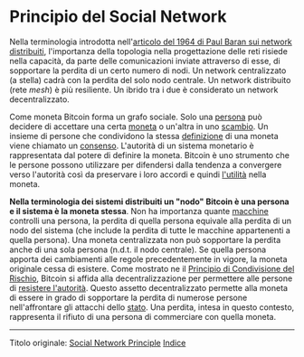 # Principio del Social Network



Nella terminologia introdotta nell'[articolo del 1964 di Paul Baran sui network distribuiti](http://web.cs.ucla.edu/classes/cs217/Baran64.pdf), l'importanza della topologia nella progettazione delle reti risiede nella capacità, da parte delle comunicazioni inviate attraverso di esse, di sopportare la perdita di un certo numero di nodi. Un network centralizzato (a stella) cadrà con la perdita del solo nodo centrale. Un network distribuito (rete _mesh_) è più resiliente. Un ibrido tra i due è considerato un network decentralizzato.

Come moneta Bitcoin forma un grafo sociale. Solo una [persona](ch101-glossary.md#persona) può decidere di accettare una certa [moneta](ch101-glossary.md#moneta) o un'altra in uno [scambio](ch101-glossary.md#scambio). Un insieme di persone che condividono la stessa [definizione](ch101-glossary.md#regole-di-consenso) di una moneta viene chiamato un [consenso](ch101-glossary.md#consenso). L'autorità di un sistema monetario è rappresentata dal potere di definire la moneta. Bitcoin è uno strumento che le persone possono utilizzare per difendersi dalla tendenza a convergere verso l'autorità così da preservare i loro accordi e quindi [l'utilità](ch101-glossary.md#utilità) nella moneta.

**Nella terminologia dei sistemi distribuiti un "nodo" Bitcoin è una persona e il sistema è la moneta stessa**. Non ha importanza quante [macchine](ch101-glossary.md#macchina) controlli una persona, la perdita di quella persona equivale alla perdita di un nodo del sistema (che include la perdita di tutte le macchine appartenenti a quella persona). Una moneta centralizzata non può sopportare la perdita anche di una sola persona (n.d.t. il nodo centrale). Se quella persona apporta dei cambiamenti alle regole precedentemente in vigore, la moneta originale cessa di esistere. Come mostrato ne il [Principio di Condivisione del Rischio](ch016-risk-sharing-principle.md), Bitcoin si affida alla decentralizzazione per permettere alle persone di [resistere l'autorità](ch004-axiom-of-resistance.md). Questo assetto decentralizzato permette alla moneta di essere in grado di sopportare la perdita di numerose persone nell'affrontare gli attacchi dello [stato](). Una perdita, intesa in questo contesto, rappresenta il rifiuto di una persona di commerciare con quella moneta.

---------
Titolo originale: [Social Network Principle](https://github.com/libbitcoin/libbitcoin-system/wiki/Social-Network-Principle)
[Indice](/README.md)

